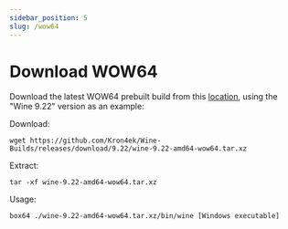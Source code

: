 ```yaml
---
sidebar_position: 5
slug: /wow64
---
```


# Download WOW64

Download the latest WOW64 prebuilt build from this [location](https://github.com/Kron4ek/Wine-Builds/releases), using the "Wine 9.22" version as an example:

Download:

```shell
wget https://github.com/Kron4ek/Wine-Builds/releases/download/9.22/wine-9.22-amd64-wow64.tar.xz
```

Extract:

```shell
tar -xf wine-9.22-amd64-wow64.tar.xz
```

Usage:

```shell
box64 ./wine-9.22-amd64-wow64.tar.xz/bin/wine [Windows executable]
```
